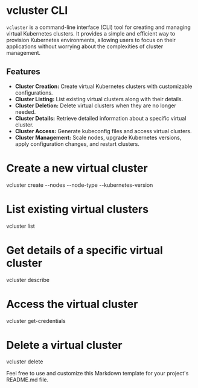 # vcluster CLI

`vcluster` is a command-line interface (CLI) tool for creating and managing virtual Kubernetes clusters. It provides a simple and efficient way to provision Kubernetes environments, allowing users to focus on their applications without worrying about the complexities of cluster management.

## Features

- **Cluster Creation:** Create virtual Kubernetes clusters with customizable configurations.
- **Cluster Listing:** List existing virtual clusters along with their details.
- **Cluster Deletion:** Delete virtual clusters when they are no longer needed.
- **Cluster Details:** Retrieve detailed information about a specific virtual cluster.
- **Cluster Access:** Generate kubeconfig files and access virtual clusters.
- **Cluster Management:** Scale nodes, upgrade Kubernetes versions, apply configuration changes, and restart clusters.

# Create a new virtual cluster
vcluster create <cluster-name> --nodes <num-nodes> --node-type <node-type> --kubernetes-version <version>

# List existing virtual clusters
vcluster list

# Get details of a specific virtual cluster
vcluster describe <cluster-name>

# Access the virtual cluster
vcluster get-credentials <cluster-name>

# Delete a virtual cluster
vcluster delete <cluster-name>

Feel free to use and customize this Markdown template for your project's README.md file.
